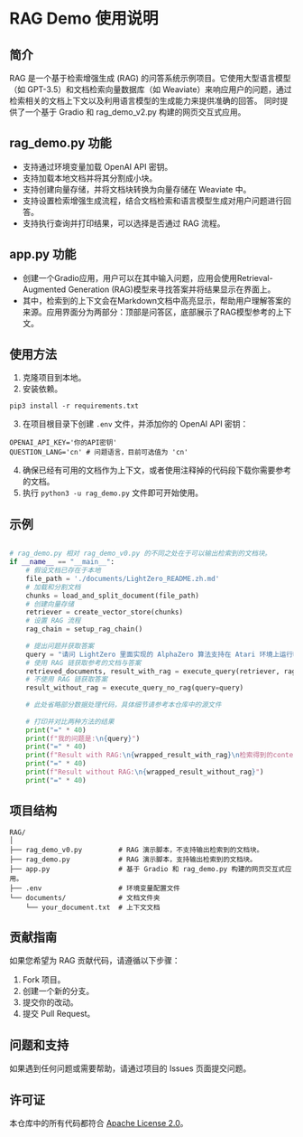 # RAG Demo 使用说明

## 简介

RAG 是一个基于检索增强生成 (RAG) 的问答系统示例项目。它使用大型语言模型（如 GPT-3.5）和文档检索向量数据库（如 Weaviate）来响应用户的问题，通过检索相关的文档上下文以及利用语言模型的生成能力来提供准确的回答。
同时提供了一个基于 Gradio 和 rag_demo_v2.py 构建的网页交互式应用。

## rag_demo.py 功能

- 支持通过环境变量加载 OpenAI API 密钥。
- 支持加载本地文档并将其分割成小块。
- 支持创建向量存储，并将文档块转换为向量存储在 Weaviate 中。
- 支持设置检索增强生成流程，结合文档检索和语言模型生成对用户问题进行回答。
- 支持执行查询并打印结果，可以选择是否通过 RAG 流程。

## app.py 功能

- 创建一个Gradio应用，用户可以在其中输入问题，应用会使用Retrieval-Augmented Generation (RAG)模型来寻找答案并将结果显示在界面上。
- 其中，检索到的上下文会在Markdown文档中高亮显示，帮助用户理解答案的来源。应用界面分为两部分：顶部是问答区，底部展示了RAG模型参考的上下文。

## 使用方法

1. 克隆项目到本地。
2. 安装依赖。

```shell
pip3 install -r requirements.txt
```
3. 在项目根目录下创建 `.env` 文件，并添加你的 OpenAI API 密钥：

```
OPENAI_API_KEY='你的API密钥'
QUESTION_LANG='cn' # 问题语言，目前可选值为 'cn'
```

4. 确保已经有可用的文档作为上下文，或者使用注释掉的代码段下载你需要参考的文档。
5. 执行 `python3 -u rag_demo.py` 文件即可开始使用。

## 示例

```python

# rag_demo.py 相对 rag_demo_v0.py 的不同之处在于可以输出检索到的文档块。
if __name__ == "__main__":
    # 假设文档已存在于本地
    file_path = './documents/LightZero_README.zh.md'
    # 加载和分割文档
    chunks = load_and_split_document(file_path)
    # 创建向量存储
    retriever = create_vector_store(chunks)
    # 设置 RAG 流程
    rag_chain = setup_rag_chain()
    
    # 提出问题并获取答案
    query = "请问 LightZero 里面实现的 AlphaZero 算法支持在 Atari 环境上运行吗？请详细解释原因"
    # 使用 RAG 链获取参考的文档与答案
    retrieved_documents, result_with_rag = execute_query(retriever, rag_chain, query)
    # 不使用 RAG 链获取答案
    result_without_rag = execute_query_no_rag(query=query)
    
    # 此处省略部分数据处理代码，具体细节请参考本仓库中的源文件
    
    # 打印并对比两种方法的结果
    print("=" * 40)
    print(f"我的问题是:\n{query}")
    print("=" * 40)
    print(f"Result with RAG:\n{wrapped_result_with_rag}\n检索得到的context是: \n{context}")
    print("=" * 40)
    print(f"Result without RAG:\n{wrapped_result_without_rag}")
    print("=" * 40)
```

## 项目结构

```
RAG/
│
├── rag_demo_v0.py         # RAG 演示脚本，不支持输出检索到的文档块。
├── rag_demo.py            # RAG 演示脚本，支持输出检索到的文档块。
├── app.py                 # 基于 Gradio 和 rag_demo.py 构建的网页交互式应用。
├── .env                   # 环境变量配置文件
└── documents/             # 文档文件夹
    └── your_document.txt  # 上下文文档
```

## 贡献指南

如果您希望为 RAG 贡献代码，请遵循以下步骤：

1. Fork 项目。
2. 创建一个新的分支。
3. 提交你的改动。
4. 提交 Pull Request。

## 问题和支持

如果遇到任何问题或需要帮助，请通过项目的 Issues 页面提交问题。

## 许可证

本仓库中的所有代码都符合 [Apache License 2.0](https://www.apache.org/licenses/LICENSE-2.0)。
